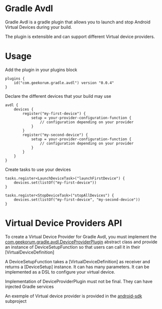 Gradle Avdl
===========

Gradle Avdl is a gradle plugin that allows you to launch and stop Android Virtual Devices during
your build.

The plugin is extensible and can support different Virtual device providers.

Usage
=====

Add the plugin in your plugins block

```
plugins {
    id("com.geekorum.gradle.avdl") version "0.0.4"
}
```

Declare the different devices that your build may use

```
avdl {
    devices {
        register("my-first-device") {
            setup = your-provider-configuration-function {
                // configuration depending on your provider
            }
        }
        register("my-second-device") {
            setup = your-provider-configuration-function {
                // configuration depending on your provider
            }
        }
    }
}
```

Create tasks to use your devices

```
tasks.register<LaunchDeviceTask>("launchFirstDevice") {
    devices.set(listOf("my-first-device"))
}

tasks.register<StopDeviceTask>("stopAllDevices") {
    devices.set(listOf("my-first-device", "my-second-device"))
}
```


Virtual Device Providers API
============================

To create a Virtual Device Provider for Gradle Avdl, you must implement the
[com.geekorum.gradle.avdl.DeviceProviderPlugin](plugin/src/main/kotlin/com/geekorum/gradle/avdl/DeviceProvider.kt)
abstract class and provide an instance of DeviceSetupFunction so that users can call it in their [VirtualDeviceDefinition]

A DeviceSetupFunction takes a [VirtualDeviceDefinition] as receiver and returns a [DeviceSetup] instance.
It can has many parameters. It can be implemented as a DSL to configure your virtual device.

Implementation of DeviceProviderPlugin must not be final. They can have injected Gradle services

An exemple of Virtual device provider is provided in the [android-sdk](android-sdk) subproject
